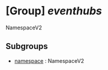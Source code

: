 # [Group] _eventhubs_

NamespaceV2

## Subgroups

- [namespace](/Commands/eventhubs/namespace/readme.md)
: NamespaceV2
